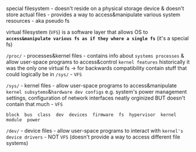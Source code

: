 special filesystem - doesn't reside on a physical storage device & doesn't store actual files
	- provides a way to access&manipulate various system resources
	- aka pseudo fs

virtual filesystem (`VFS`) is a software layer that allows OS to **`access&manipulate various fs as if they where a single fs`** (it's a special fs)


`/proc/` - processes&kernel files - contains info about `systems processes` & allow user-space programs to access&control `kernel features`
	historically it was the only one virtual fs -> for backwards compatibility contain stuff that could logically be in `/sys/`
	- `VFS`

`/sys/` - kernel files - allow user-space programs to access&manipulate `kernel subsytems`&`hardware dev configs`
	e.g. system's power management settings, configuration of network interfaces
	neatly orginized BUT doesn't contain that much
	- `VFS`
```
block  bus  class  dev  devices  firmware  fs  hypervisor  kernel  module  power
```


`/dev/` - device files - allow user-space programs to interact with `kernel's device drivers`
	- NOT `VFS` (doesn't provide a way to access different file systems)